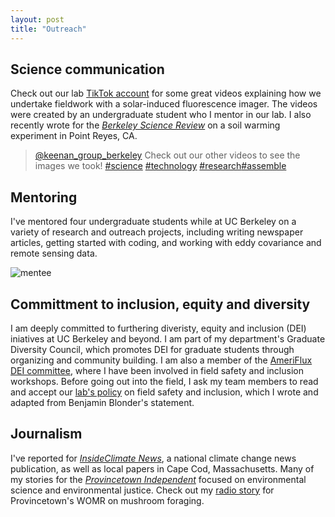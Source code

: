 ```yaml
---
layout: post
title: "Outreach"
---
```


## Science communication
Check out our lab [TikTok account](https://www.tiktok.com/@keenan_group_berkeley/video/7119601257584790830?is_copy_url=1&is_from_webapp=v1) for some great videos explaining how we undertake fieldwork with a solar-induced fluorescence imager. The videos were created by an undergraduate student who I mentor in our lab. I also recently wrote for the [_Berkeley Science Review_](https://www.berkeleysciencereview.com/article/2022/05/03/out-of-the-soil-into-the-atmosphere) on a soil warming experiment in Point Reyes, CA.

<blockquote class="tiktok-embed" cite="https://www.tiktok.com/@keenan_group_berkeley/video/7119601257584790830" data-video-id="7119601257584790830" style="max-width: 605px;min-width: 325px;" > <section> <a target="_blank" title="@keenan_group_berkeley" href="https://www.tiktok.com/@keenan_group_berkeley">@keenan_group_berkeley</a> Check out our other videos to see the images we took! <a title="science" target="_blank" href="https://www.tiktok.com/tag/science">#science</a> <a title="technology" target="_blank" href="https://www.tiktok.com/tag/technology">#technology</a> <a title="research" target="_blank" href="https://www.tiktok.com/tag/research">#research</a><a title="assemble" target="_blank" href="https://www.tiktok.com/tag/assemble">#assemble</a> 
 </section> </blockquote> <script async src="https://www.tiktok.com/embed.js"></script>

## Mentoring 
I've mentored four undergraduate students while at UC Berkeley on a variety of research and outreach projects, including writing newspaper articles, getting started with coding, and working with eddy covariance and remote sensing data. 

![mentee](/mentees.jpeg)

## Committment to inclusion, equity and diversity 
I am deeply committed to furthering diveristy, equity and inclusion (DEI) iniatives at UC Berkeley and beyond. I am part of my department's Graduate Diversity Council, which promotes DEI for graduate students through organizing and community building. I am also a member of the [AmeriFlux DEI committee](https://ameriflux.lbl.gov/community/group/diversity-equity-and-inclusion-committee/), where I have been involved in field safety and inclusion workshops. Before going out into the field, I ask my team members to read and accept our [lab's policy](https://docs.google.com/document/d/1HsYOIUlEyzTcOv2s0NeGWneODMmOy28qmMEwzD_I5z8/edit?usp=sharing) on field safety and inclusion, which I wrote and adapted from Benjamin Blonder's statement.

## Journalism
I've reported for [_InsideClimate News_](https://insideclimatenews.org/news/01102019/hurricane-warm-water-climate-change-history-science-study-sediment-core-donnelly-muller/), a national climate change news publication, as well as local papers in Cape Cod, Massachusetts. Many of my stories for the [_Provincetown Independent_](https://provincetownindependent.org/author/s-ruehr/) focused on environmental science and environmental justice. Check out my [radio story](https://soundcloud.com/womr-podcasts/110119-ocn) for Provincetown's WOMR on mushroom foraging.

